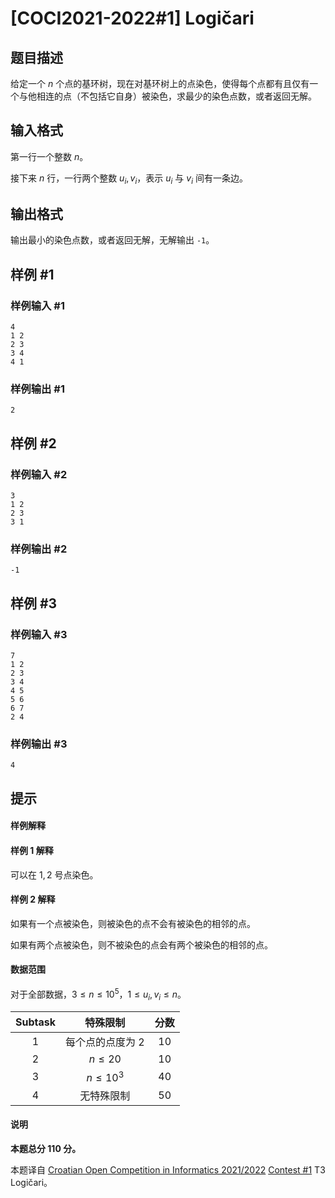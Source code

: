 # [COCI2021-2022#1] Logičari

## 题目描述

给定一个 $n$ 个点的基环树，现在对基环树上的点染色，使得每个点都有且仅有一个与他相连的点（不包括它自身）被染色，求最少的染色点数，或者返回无解。

## 输入格式

第一行一个整数 $n$。

接下来 $n$ 行，一行两个整数 $u_i,v_i$，表示 $u_i$ 与 $v_i$ 间有一条边。

## 输出格式

输出最小的染色点数，或者返回无解，无解输出 `-1`。

## 样例 #1

### 样例输入 #1
```
4
1 2
2 3
3 4
4 1
```

### 样例输出 #1

```
2
```

## 样例 #2

### 样例输入 #2
```
3
1 2
2 3
3 1
```

### 样例输出 #2

```
-1
```

## 样例 #3

### 样例输入 #3
```
7
1 2
2 3
3 4
4 5
5 6
6 7
2 4
```

### 样例输出 #3

```
4
```

## 提示

#### 样例解释
#### 样例 1 解释
可以在 $1,2$ 号点染色。

#### 样例 2 解释
如果有一个点被染色，则被染色的点不会有被染色的相邻的点。

如果有两个点被染色，则不被染色的点会有两个被染色的相邻的点。

#### 数据范围

对于全部数据，$3\le n\le 10^5$，$1\le u_i,v_i\le n$。

| Subtask |      特殊限制      | 分数 |
| :-----: | :----------------: | :--: |
|   $1$   | 每个点的点度为 $2$ | $10$ |
|   $2$   |     $n\le 20$      | $10$ |
|   $3$   |    $n\le 10^3$     | $40$ |
|   $4$   |     无特殊限制     | $50$ |


#### 说明
**本题总分 $110$ 分。**

本题译自 [Croatian Open Competition in Informatics 2021/2022](https://hsin.hr/coci/archive/2021_2012) [Contest #1](https://hsin.hr/coci/archive/2021_2022/contest1_tasks.pdf) T3 Logičari。
